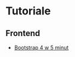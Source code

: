 # Tutoriale

## Frontend

* [Bootstrap 4 w 5 minut](https://medium.freecodecamp.org/learn-bootstrap-4-in-5-minutes-da94728efe41)
